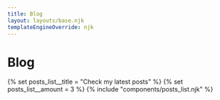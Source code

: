 ```yaml
---
title: Blog
layout: layouts/base.njk
templateEngineOverride: njk
---
```


# Blog

{% set posts_list__title = "Check my latest posts" %}
{% set posts_list__amount = 3 %}
{% include "components/posts_list.njk" %}